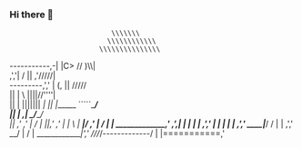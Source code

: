 ### Hi there 👋
             
                             \\\\\\\                                                                                                                                  
                            \\\\\\\\\\\\                                                                                                                  
                          \\\\\\\\\\\\\\\                                                                                                                 
  -----------,-|           |C>   // )\\\\|                                                                                                                      
           ,','|          /    || ,'/////|                                                                                                            
---------,','  |         (,    ||   /////                                                                                                               
         ||    |          \\  ||||//''''|                                                                                                                   
         ||    |           |||||||     _|
         ||    |______      `````\____/ \
         ||    |     ,|         _/_____/ \
         ||  ,'    ,' |        /          |
         ||,'    ,'   |       |         \  |
_________|/    ,'     |      /           | |
_____________,'      ,',_____|      |    | |
             |     ,','      |      |    | |
             |   ,','    ____|_____/    /  |
             | ,','  __/ |             /   |
_____________|','   ///_/-------------/   |
              |===========,'             
            
